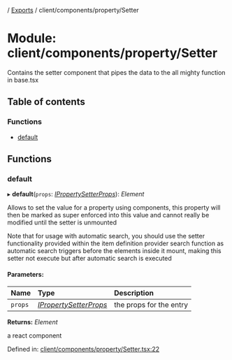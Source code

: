 [](../README.md) / [Exports](../modules.md) / client/components/property/Setter

# Module: client/components/property/Setter

Contains the setter component that pipes the data to the all mighty function
in base.tsx

## Table of contents

### Functions

- [default](client_components_property_setter.md#default)

## Functions

### default

▸ **default**(`props`: [*IPropertySetterProps*](../interfaces/client_components_property_base.ipropertysetterprops.md)): *Element*

Allows to set the value for a property using components, this property
will then be marked as super enforced into this value and cannot really
be modified until the setter is unmounted

Note that for usage with automatic search, you should use the setter functionality
provided within the item definition provider search function as automatic search triggers before
the elements inside it mount, making this setter not execute but after automatic search is executed

#### Parameters:

Name | Type | Description |
:------ | :------ | :------ |
`props` | [*IPropertySetterProps*](../interfaces/client_components_property_base.ipropertysetterprops.md) | the props for the entry   |

**Returns:** *Element*

a react component

Defined in: [client/components/property/Setter.tsx:22](https://github.com/onzag/itemize/blob/55e63f2c/client/components/property/Setter.tsx#L22)
